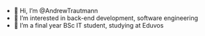 - 👋 Hi, I’m @AndrewTrautmann
- 👀 I’m interested in back-end development, software engineering
- 🌱 I’m a final year BSc IT student, studying at Eduvos 


<!---
AndrewTrautmann/AndrewTrautmann is a ✨ special ✨ repository because its `README.md` (this file) appears on your GitHub profile.
You can click the Preview link to take a look at your changes.
--->
